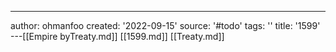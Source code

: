 ---
author: ohmanfoo
created: '2022-09-15'
source: '#todo'
tags: ''
title: '1599'
---[[Empire byTreaty.md]]
[[1599.md]]
[[Treaty.md]]
